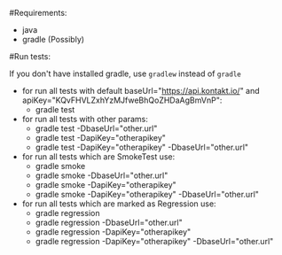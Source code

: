 #Requirements:
- java
- gradle (Possibly)

#Run tests:

If you don't have installed gradle, use `gradlew` instead of `gradle` 
- for run all tests with default baseUrl="https://api.kontakt.io/" and apiKey="KQvFHVLZxhYzMJfweBhQoZHDaAgBmVnP":
    - gradle test
- for run all tests with other params:
    - gradle test -DbaseUrl="other.url"
    - gradle test -DapiKey="otherapikey"
    - gradle test -DapiKey="otherapikey" -DbaseUrl="other.url"
- for run all tests which are SmokeTest use:
    - gradle smoke
    - gradle smoke -DbaseUrl="other.url"
    - gradle smoke -DapiKey="otherapikey"
    - gradle smoke -DapiKey="otherapikey" -DbaseUrl="other.url"
- for run all tests which are marked as Regression use:
    - gradle regression
    - gradle regression -DbaseUrl="other.url"
    - gradle regression -DapiKey="otherapikey"
    - gradle regression -DapiKey="otherapikey" -DbaseUrl="other.url"